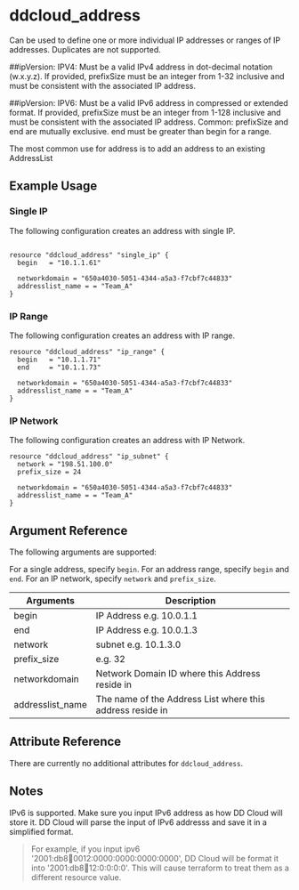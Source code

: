 # ddcloud\_address

Can be used to define one or more individual IP addresses or ranges of IP addresses. Duplicates are not supported.

##ipVersion: IPV4:
Must be a valid IPv4 address in dot-decimal notation (w.x.y.z).
If provided, prefixSize must be an integer from 1-32 inclusive and must be consistent with the associated IP address.

##ipVersion: IPV6:
Must be a valid IPv6 address in compressed or extended format.
If provided, prefixSize must be an integer from 1-128 inclusive and must be consistent with the associated IP address.
Common:
prefixSize and end are mutually exclusive. end must be greater than begin for a range.


The most common use for address is to add an address to an existing AddressList


## Example Usage

### Single IP
The following configuration creates an address with single IP.

```

resource "ddcloud_address" "single_ip" {
  begin   = "10.1.1.61"
  
  networkdomain = "650a4030-5051-4344-a5a3-f7cbf7c44833"
  addresslist_name = = "Team_A"
}
```

### IP Range
The following configuration creates an address with IP range.

```
resource "ddcloud_address" "ip_range" {
  begin   = "10.1.1.71"
  end     = "10.1.1.73" 

  networkdomain = "650a4030-5051-4344-a5a3-f7cbf7c44833"
  addresslist_name = = "Team_A"
}
```

### IP Network
The following configuration creates an address with IP Network.
```
resource "ddcloud_address" "ip_subnet" {
  network = "198.51.100.0"
  prefix_size = 24
  
  networkdomain = "650a4030-5051-4344-a5a3-f7cbf7c44833"
  addresslist_name = = "Team_A"
}
```




## Argument Reference

The following arguments are supported:

For a single address, specify `begin`. 
For an address range, specify `begin` and `end`. 
For an IP network, specify `network` and `prefix_size`.  

| Arguments    | Description |
| ---------    | ----------- |
| begin        |  IP Address e.g. 10.0.1.1 |
| end          | IP Address e.g. 10.0.1.3 |
| network      | subnet e.g. 10.1.3.0 |
| prefix_size  | e.g. 32 |
| networkdomain| Network Domain ID where this Address reside in|
| addresslist_name | The name of the Address List where this address reside in |

## Attribute Reference

There are currently no additional attributes for `ddcloud_address`.

## Notes
IPv6 is supported. Make sure you input IPv6 address as how DD Cloud will store it.
DD Cloud will parse the input of IPv6 addresss and save it in a simplified format. 
>For example, if you input ipv6 '2001:db8:abcd:0012:0000:0000:0000:0000', 
DD Cloud will be format it into '2001:db8:abcd:12:0:0:0:0'.
This will cause terraform to treat them as a different resource value. 
